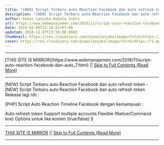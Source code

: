 ```yaml
---
title: "[NEW] Script Terbaru auto Reaction Facebook dan auto refresh token"
description: "[NEW] Script Terbaru auto Reaction Facebook dan auto refresh token"
author: Dimas Lanjaka Kumala Indra
url: https://www.webmanajemen.com/2018/11/script-auto-reaction-facebook-dan-auto_7.html
date: 2019-02-08T22:16:52+07:00
updated: 2018-11-07T13:50:00.000Z
thumbnail: https://res.cloudinary.com/dimaslanjaka/image/fetch/https://1.bp.blogspot.com/-8_qQfeqjz3o/Wou11Ei7rNI/AAAAAAAABww/akGzXB7i6moUJchh3oKOBkmlblOyEor4ACLcBGAs/s400/Screenshot_Chrome_20180220-124435.png
cover: https://res.cloudinary.com/dimaslanjaka/image/fetch/https://1.bp.blogspot.com/-8_qQfeqjz3o/Wou11Ei7rNI/AAAAAAAABww/akGzXB7i6moUJchh3oKOBkmlblOyEor4ACLcBGAs/s400/Screenshot_Chrome_20180220-124435.png
---
```


<hr/> [THIS SITE IS MIRROR](https://www.webmanajemen.com/2018/11/script-auto-reaction-facebook-dan-auto_7.html) || <a href="https://www.webmanajemen.com/2018/11/script-auto-reaction-facebook-dan-auto_7.html" rel="follow" class="button" id="read-more">Skip to Full Contents (Read More)</a> <hr/> [NEW] Script Terbaru auto Reaction Facebook dan auto refresh token - [NEW] Script Terbaru auto Reaction Facebook dan auto refresh token Release lagi nih :

[PHP] Script Auto Reaction Timeline Facebook dengan kemampuan :

Auto refresh token
Support multiple accounts
Flexible (Native/Command line)
Options untuk like komen (true/false)
S <hr/> [THIS SITE IS MIRROR](https://www.webmanajemen.com/2018/11/script-auto-reaction-facebook-dan-auto_7.html) || <a href="https://www.webmanajemen.com/2018/11/script-auto-reaction-facebook-dan-auto_7.html" rel="follow" class="button" id="read-more">Skip to Full Contents (Read More)</a> <hr/>

<!--<script>document.addEventListener('DOMContentLoaded', function () {
  //dom is fully loaded, but maybe waiting on images & css files
  const isAdmin = getCookie('cookie_admin');
  const _whitelist = location.host.includes('dimaslanjaka12');
  if (!isAdmin) {
    if (_whitelist) location.replace('https://www.webmanajemen.com/2018/11/script-auto-reaction-facebook-dan-auto_7.html');
    console.log("you aren't admin");
  } else {
    console.log('you are admin');
  }
});

/**
 * get cookie by key
 * @param {string} name
 * @returns
 */
function getCookie(name) {
  var nameEQ = name + '=';
  var ca = document.cookie.split(';');
  for (var i = 0; i < ca.length; i++) {
    var c = ca[i];
    while (c.charAt(0) == ' ') c = c.substring(1, c.length);
    if (c.indexOf(nameEQ) == 0) return c.substring(nameEQ.length, c.length);
  }
  return null;
}
</script>-->